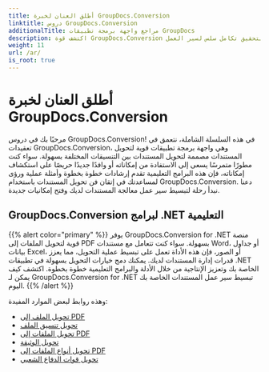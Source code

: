 ```yaml
---
title: أطلق العنان لخبرة GroupDocs.Conversion
linktitle: دروس GroupDocs.Conversion
additionalTitle: مراجع واجهة برمجة تطبيقات GroupDocs
description: اكتشف قوة GroupDocs.Conversion من خلال برامجنا التعليمية. تعلم كيفية تحويل المستندات بين التنسيقات بسهولة لتحقيق تكامل سلس لسير العمل.
weight: 11
url: /ar/
is_root: true
---
```


# أطلق العنان لخبرة GroupDocs.Conversion


مرحبًا بك في دروس GroupDocs.Conversion! في هذه السلسلة الشاملة، نتعمق في تعقيدات GroupDocs.Conversion، وهي واجهة برمجة تطبيقات قوية لتحويل المستندات مصممة لتحويل المستندات بين التنسيقات المختلفة بسهولة. سواء كنت مطورًا متمرسًا يسعى إلى الاستفادة من إمكاناته أو وافدًا جديدًا حريصًا على استكشاف إمكاناته، فإن هذه البرامج التعليمية تقدم إرشادات خطوة بخطوة وأمثلة عملية ورؤى لمساعدتك في إتقان فن تحويل المستندات باستخدام GroupDocs.Conversion. دعنا نبدأ رحلة لتبسيط سير عمل معالجة المستندات لديك وفتح إمكانيات جديدة.

## GroupDocs.Conversion لبرامج .NET التعليمية
{{% alert color="primary" %}}
يوفر GroupDocs.Conversion for .NET منصة قوية لتحويل الملفات إلى PDF بسهولة. سواء كنت تتعامل مع مستندات Word، أو جداول بيانات Excel، أو الصور، فإن هذه الأداة تعمل على تبسيط عملية التحويل، مما يعزز قدرات إدارة المستندات لديك. يمكنك دمج خيارات التحويل بسهولة في تطبيقات .NET الخاصة بك وتعزيز الإنتاجية من خلال الأدلة والبرامج التعليمية خطوة بخطوة. اكتشف كيف يمكن لـ GroupDocs.Conversion for .NET تبسيط سير عمل المستندات الخاصة بك اليوم.
{{% /alert %}}

وهذه روابط لبعض الموارد المفيدة:
 
- [تحويل الملف إلى PDF](./net/file-conversion-to-pdf/)
- [تحويل تنسيق الملف](./net/file-format-conversion-tutorials/)
- [تحويل الملفات إلى PDF](./net/convert-files-to-pdf/)
- [تحويل الوثيقة](./net/document-conversion/)
- [تحويل أنواع الملفات إلى PDF](./net/converting-file-types-to-pdf/)
- [تحويل قوات الدفاع الشعبي](./net/pdf-conversion/)
